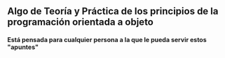 ## Algo de Teoría y Práctica de los principios de la programación orientada a objeto

#### Está pensada para cualquier persona a la que le pueda servir estos "apuntes"
